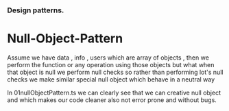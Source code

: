 ### Design patterns.

# Null-Object-Pattern

Assume we have data , info , users which are array of objects , then we perform the function or any operation using those objects but what when that object is null we perform null checks so rather than performing lot's null checks we make similar special null object which behave in a neutral way

In 01nullObjectPattern.ts we can clearly see that we can creative null object and which makes our code cleaner also not error prone and without bugs.
